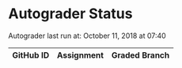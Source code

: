 # Autograder Status
Autograder last run at: October 11, 2018 at 07:40

| GitHub ID | Assignment | Graded Branch |
|-----------|------------|---------------|
